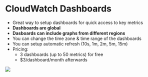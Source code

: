# CloudWatch Dashboards

- Great way to setup dashboards for quick access to key metrics
- **Dashboards are global**
- **Dasboards can include graphs from different regions**
- You can change the time zone & time range of the dashboards
- You can setup automatic refresh (10s, 1m, 2m, 5m, 15m)
- Pricing:
    - 3 dashboards (up to 50 metrics) for free
    - $3/dashboard/month afterwards

![](2020-01-01-13-58-09.png)